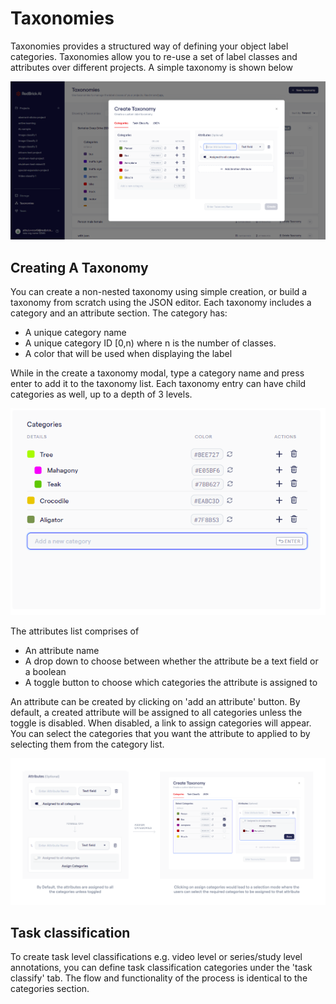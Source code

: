 # Taxonomies

Taxonomies provides a structured way of defining your object label categories. Taxonomies allow you to re-use a set of label classes and attributes over different projects. A simple taxonomy is shown below

![](<../.gitbook/assets/image 440 (1) (1).png>)

## **Creating A Taxonomy**

You can create a non-nested taxonomy using simple creation, or build a taxonomy from scratch using the JSON editor. Each taxonomy includes a category and an attribute section. The category has:

* A unique category name
* A unique category ID \[0,n) where n is the number of classes.
* A color that will be used when displaying the label

While in the create a taxonomy modal, type a category name and press enter to add it to the taxonomy list. Each taxonomy entry can have child categories as well, up to a depth of 3 levels.

![](<../.gitbook/assets/image 501 (2).png>)

The attributes list comprises of

* An attribute name
* A drop down to choose between whether the attribute be a text field or a boolean&#x20;
* A toggle button to choose which categories the attribute is assigned to

An attribute can be created by clicking on 'add an attribute' button. By default, a created attribute will be assigned to all categories unless the toggle is disabled. When disabled, a link to assign categories will appear. You can select the categories that you want the attribute to applied to by selecting them from the category list.

![](<../.gitbook/assets/Group 28362.png>)

## Task classification

To create task level classifications e.g. video level or series/study level annotations, you can define task classification categories under the 'task classify' tab. The flow and functionality of the process is identical to the categories section.
